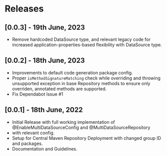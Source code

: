 # Releases

## [0.0.3] - 19th June, 2023

- Remove hardcoded DataSource type, and relevant legacy code for increased application-properties-based flexibility
with DataSource type.

## [0.0.2] - 18th June, 2023

- Improvements to default code generation package config.
- Proper `isMethodSignatureMatching` check while overriding and throwing unsupported exception in base Repository
methods to ensure only overriden, annotated methods are supported.
- Fix Dependabot Issue #1

## [0.0.1] - 18th June, 2022

- Initial Release with full working implementation of @EnableMultiDataSourceConfig and @MultiDataSourceRepository 
- with relevant config.
- Setup for Central Maven Repository Deployment with changed group ID and packages.
- Documentation and Guidelines.
